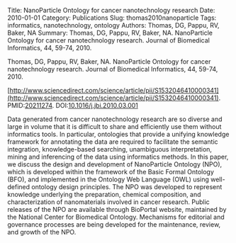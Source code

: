 Title: NanoParticle Ontology for cancer nanotechnology research
Date: 2010-01-01
Category: Publications
Slug: thomas2010nanoparticle
Tags: informatics, nanotechnology, ontology
Authors: Thomas, DG, Pappu, RV, Baker, NA
Summary: Thomas, DG, Pappu, RV, Baker, NA. NanoParticle Ontology for cancer nanotechnology research. Journal of Biomedical Informatics, 44, 59-74, 2010. 

Thomas, DG, Pappu, RV, Baker, NA. NanoParticle Ontology for cancer nanotechnology research. Journal of Biomedical Informatics, 44, 59-74, 2010. 

[http://www.sciencedirect.com/science/article/pii/S1532046410000341](http://www.sciencedirect.com/science/article/pii/S1532046410000341). PMID:[20211274](http://www.ncbi.nlm.nih.gov/pubmed/20211274). DOI:[10.1016/j.jbi.2010.03.001](http://dx.doi.org/10.1016/j.jbi.2010.03.001)

Data generated from cancer nanotechnology research are so diverse and large in volume that it is difficult to share and efficiently use them without informatics tools. In particular, ontologies that provide a unifying knowledge framework for annotating the data are required to facilitate the semantic integration, knowledge-based searching, unambiguous interpretation, mining and inferencing of the data using informatics methods. In this paper, we discuss the design and development of NanoParticle Ontology (NPO), which is developed within the framework of the Basic Formal Ontology (BFO), and implemented in the Ontology Web Language (OWL) using well-defined ontology design principles. The NPO was developed to represent knowledge underlying the preparation, chemical composition, and characterization of nanomaterials involved in cancer research. Public releases of the NPO are available through BioPortal website, maintained by the National Center for Biomedical Ontology. Mechanisms for editorial and governance processes are being developed for the maintenance, review, and growth of the NPO.
